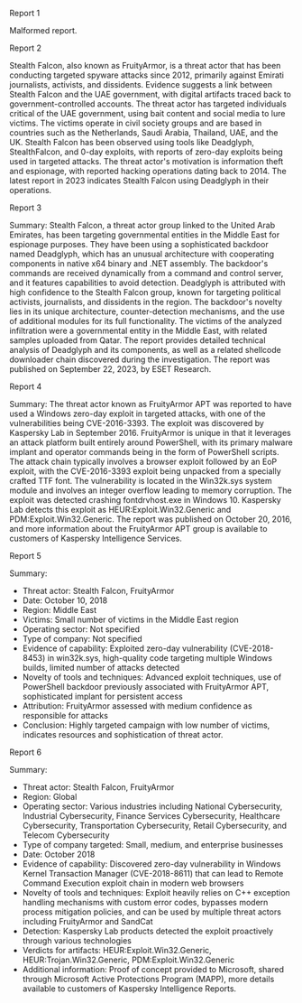 
Report 1

Malformed report.





Report 2

Stealth Falcon, also known as FruityArmor, is a threat actor that has been conducting targeted spyware attacks since 2012, primarily against Emirati journalists, activists, and dissidents. Evidence suggests a link between Stealth Falcon and the UAE government, with digital artifacts traced back to government-controlled accounts. The threat actor has targeted individuals critical of the UAE government, using bait content and social media to lure victims. The victims operate in civil society groups and are based in countries such as the Netherlands, Saudi Arabia, Thailand, UAE, and the UK. Stealth Falcon has been observed using tools like Deadglyph, StealthFalcon, and 0-day exploits, with reports of zero-day exploits being used in targeted attacks. The threat actor's motivation is information theft and espionage, with reported hacking operations dating back to 2014. The latest report in 2023 indicates Stealth Falcon using Deadglyph in their operations.





Report 3

Summary:
Stealth Falcon, a threat actor group linked to the United Arab Emirates, has been targeting governmental entities in the Middle East for espionage purposes. They have been using a sophisticated backdoor named Deadglyph, which has an unusual architecture with cooperating components in native x64 binary and .NET assembly. The backdoor's commands are received dynamically from a command and control server, and it features capabilities to avoid detection. Deadglyph is attributed with high confidence to the Stealth Falcon group, known for targeting political activists, journalists, and dissidents in the region. The backdoor's novelty lies in its unique architecture, counter-detection mechanisms, and the use of additional modules for its full functionality. The victims of the analyzed infiltration were a governmental entity in the Middle East, with related samples uploaded from Qatar. The report provides detailed technical analysis of Deadglyph and its components, as well as a related shellcode downloader chain discovered during the investigation. The report was published on September 22, 2023, by ESET Research.





Report 4

Summary:
The threat actor known as FruityArmor APT was reported to have used a Windows zero-day exploit in targeted attacks, with one of the vulnerabilities being CVE-2016-3393. The exploit was discovered by Kaspersky Lab in September 2016. FruityArmor is unique in that it leverages an attack platform built entirely around PowerShell, with its primary malware implant and operator commands being in the form of PowerShell scripts. The attack chain typically involves a browser exploit followed by an EoP exploit, with the CVE-2016-3393 exploit being unpacked from a specially crafted TTF font. The vulnerability is located in the Win32k.sys system module and involves an integer overflow leading to memory corruption. The exploit was detected crashing fontdrvhost.exe in Windows 10. Kaspersky Lab detects this exploit as HEUR:Exploit.Win32.Generic and PDM:Exploit.Win32.Generic. The report was published on October 20, 2016, and more information about the FruityArmor APT group is available to customers of Kaspersky Intelligence Services.





Report 5

Summary:
- Threat actor: Stealth Falcon, FruityArmor
- Date: October 10, 2018
- Region: Middle East
- Victims: Small number of victims in the Middle East region
- Operating sector: Not specified
- Type of company: Not specified
- Evidence of capability: Exploited zero-day vulnerability (CVE-2018-8453) in win32k.sys, high-quality code targeting multiple Windows builds, limited number of attacks detected
- Novelty of tools and techniques: Advanced exploit techniques, use of PowerShell backdoor previously associated with FruityArmor APT, sophisticated implant for persistent access
- Attribution: FruityArmor assessed with medium confidence as responsible for attacks
- Conclusion: Highly targeted campaign with low number of victims, indicates resources and sophistication of threat actor.





Report 6

Summary:
- Threat actor: Stealth Falcon, FruityArmor
- Region: Global
- Operating sector: Various industries including National Cybersecurity, Industrial Cybersecurity, Finance Services Cybersecurity, Healthcare Cybersecurity, Transportation Cybersecurity, Retail Cybersecurity, and Telecom Cybersecurity
- Type of company targeted: Small, medium, and enterprise businesses
- Date: October 2018
- Evidence of capability: Discovered zero-day vulnerability in Windows Kernel Transaction Manager (CVE-2018-8611) that can lead to Remote Command Execution exploit chain in modern web browsers
- Novelty of tools and techniques: Exploit heavily relies on C++ exception handling mechanisms with custom error codes, bypasses modern process mitigation policies, and can be used by multiple threat actors including FruityArmor and SandCat
- Detection: Kaspersky Lab products detected the exploit proactively through various technologies
- Verdicts for artifacts: HEUR:Exploit.Win32.Generic, HEUR:Trojan.Win32.Generic, PDM:Exploit.Win32.Generic
- Additional information: Proof of concept provided to Microsoft, shared through Microsoft Active Protections Program (MAPP), more details available to customers of Kaspersky Intelligence Reports.


